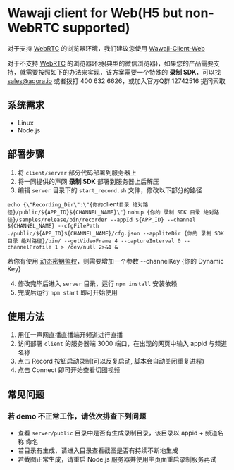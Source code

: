 # Wawaji client for Web(H5 but non-WebRTC supported)

对于支持 [WebRTC](https://webrtc.org/) 的浏览器环境，我们建议您使用 [Wawaji-Client-Web](https://github.com/AgoraIO/Wawaji/tree/master/Wawaji-Client-Web)

对于不支持 [WebRTC](https://webrtc.org/) 的浏览器环境(典型的微信浏览器)，如果您的产品需要支持，就需要按照如下的办法来实现，该方案需要一个特殊的 **录制 SDK**，可以找 sales@agora.io 或者拨打 400 632 6626，或加入官方Q群 12742516 提问索取

## 系统需求
* Linux
* Node.js

## 部署步骤
1. 将 `client/server` 部分代码部署到服务器上
2. 将一同提供的声网 **录制 SDK** 部署到服务器上后解压
3. 编辑 `server` 目录下的 `start_record.sh` 文件，修改以下部分的路径

`
echo {\"Recording_Dir\":\"{你的 `client` 目录 绝对路径}/public/${APP_ID}${CHANNEL_NAME}\"}
`
`
nohup {你的 录制 SDK 目录 绝对路径}/samples/release/bin/recorder --appId ${APP_ID} --channel ${CHANNEL_NAME} --cfgFilePath ./public/${APP_ID}${CHANNEL_NAME}/cfg.json --appliteDir {你的 录制 SDK 目录 绝对路径}/bin/ --getVideoFrame 4 --captureInterval 0 --channelProfile 1 > /dev/null 2>&1 &
`

若你有使用 [动态密钥鉴权](https://document.agora.io/cn/1.14/instruction/key.html)，则需要增加一个参数 --channelKey {你的 Dynamic Key}

4. 修改完毕后进入 `server` 目录，运行 `npm install` 安装依赖
5. 完成后运行 `npm start` 即可开始使用

## 使用方法
1. 用任一声网直播直播端开频道进行直播
2. 访问部署 `client` 的服务器端 3000 端口，在出现的网页中输入 appid 与频道名称
3. 点击 Record 按钮启动录制(可以反复启动, 脚本会自动关闭重复进程)
4. 点击 Connect 即可开始查看切图视频

## 常见问题
### 若 demo 不正常工作，请依次排查下列问题
* 查看 `server/public` 目录中是否有生成录制目录，该目录以 appid + 频道名称 命名
* 若目录有生成，请进入目录查看截图是否有持续不断地生成
* 若截图正常生成，请重启 Node.js 服务器并使用主页面重启录制服务再试
